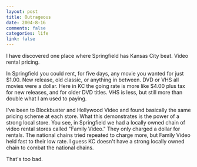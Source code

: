 ```yaml
--- 
layout: post
title: Outrageous
date: 2004-8-16
comments: false
categories: life
link: false
---
```

I have discovered one place where Springfield has Kansas City beat. Video rental pricing.

In Springfield you could rent, for five days, any movie you wanted for just $1.00. New release, old classic, or anything in between. DVD or VHS all movies were a dollar. Here in KC the going rate is more like $4.00 plus tax for new releases, and for older DVD titles. VHS is less, but still more than double what I am used to paying.

I've been to Blockbuster and Hollywood Video and found basically the same pricing scheme at each store. What this demonstrates is the power of a strong local store. You see, in Springfield we had a locally owned chain of video rental stores called "Family Video." They only charged a dollar for rentals. The national chains tried repeated to charge more, but Family Video held fast to their low rate. I guess KC doesn't have a strong locally owned chain to combat the national chains.

That's too bad.
